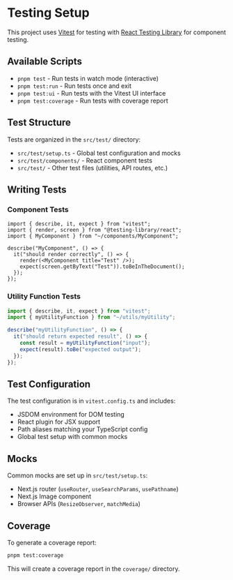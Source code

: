 # Testing Setup

This project uses [Vitest](https://vitest.dev/) for testing with [React Testing Library](https://testing-library.com/docs/react-testing-library/intro/) for component testing.

## Available Scripts

- `pnpm test` - Run tests in watch mode (interactive)
- `pnpm test:run` - Run tests once and exit
- `pnpm test:ui` - Run tests with the Vitest UI interface
- `pnpm test:coverage` - Run tests with coverage report

## Test Structure

Tests are organized in the `src/test/` directory:

- `src/test/setup.ts` - Global test configuration and mocks
- `src/test/components/` - React component tests
- `src/test/` - Other test files (utilities, API routes, etc.)

## Writing Tests

### Component Tests

```tsx
import { describe, it, expect } from "vitest";
import { render, screen } from "@testing-library/react";
import { MyComponent } from "~/components/MyComponent";

describe("MyComponent", () => {
  it("should render correctly", () => {
    render(<MyComponent title="Test" />);
    expect(screen.getByText("Test")).toBeInTheDocument();
  });
});
```

### Utility Function Tests

```ts
import { describe, it, expect } from "vitest";
import { myUtilityFunction } from "~/utils/myUtility";

describe("myUtilityFunction", () => {
  it("should return expected result", () => {
    const result = myUtilityFunction("input");
    expect(result).toBe("expected output");
  });
});
```

## Test Configuration

The test configuration is in `vitest.config.ts` and includes:

- JSDOM environment for DOM testing
- React plugin for JSX support
- Path aliases matching your TypeScript config
- Global test setup with common mocks

## Mocks

Common mocks are set up in `src/test/setup.ts`:

- Next.js router (`useRouter`, `useSearchParams`, `usePathname`)
- Next.js Image component
- Browser APIs (`ResizeObserver`, `matchMedia`)

## Coverage

To generate a coverage report:

```bash
pnpm test:coverage
```

This will create a coverage report in the `coverage/` directory.
